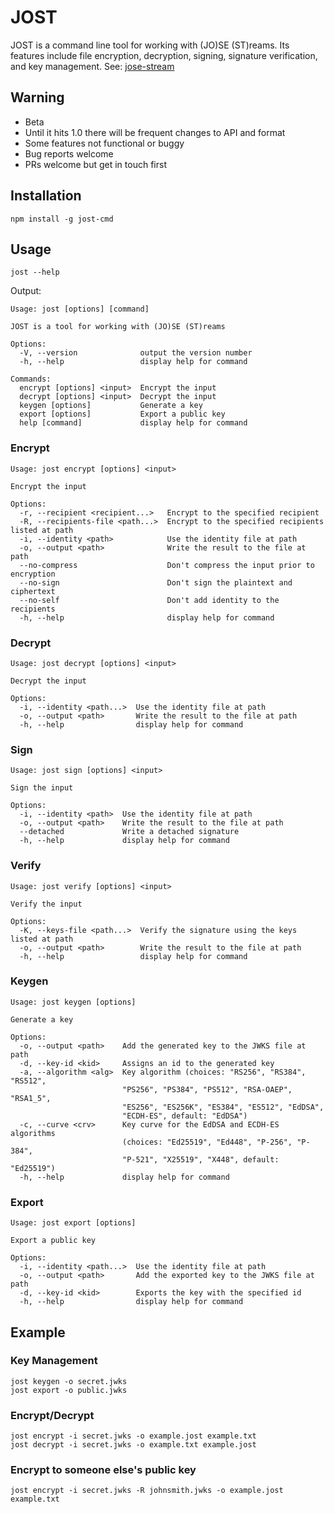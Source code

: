 # JOST

JOST is a command line tool for working with (JO)SE (ST)reams. Its features
include file encryption, decryption, signing, signature verification, and
key management.
See: [jose-stream](https://github.com/jjavery/jost-js/tree/main/packages/jose-stream#readme)

## Warning

- Beta
- Until it hits 1.0 there will be frequent changes to API and format
- Some features not functional or buggy
- Bug reports welcome
- PRs welcome but get in touch first

## Installation

```
npm install -g jost-cmd
```

## Usage

```
jost --help
```

Output:

```
Usage: jost [options] [command]

JOST is a tool for working with (JO)SE (ST)reams

Options:
  -V, --version              output the version number
  -h, --help                 display help for command

Commands:
  encrypt [options] <input>  Encrypt the input
  decrypt [options] <input>  Decrypt the input
  keygen [options]           Generate a key
  export [options]           Export a public key
  help [command]             display help for command
```

### Encrypt

```
Usage: jost encrypt [options] <input>

Encrypt the input

Options:
  -r, --recipient <recipient...>   Encrypt to the specified recipient
  -R, --recipients-file <path...>  Encrypt to the specified recipients listed at path
  -i, --identity <path>            Use the identity file at path
  -o, --output <path>              Write the result to the file at path
  --no-compress                    Don't compress the input prior to encryption
  --no-sign                        Don't sign the plaintext and ciphertext
  --no-self                        Don't add identity to the recipients
  -h, --help                       display help for command
```

### Decrypt

```
Usage: jost decrypt [options] <input>

Decrypt the input

Options:
  -i, --identity <path...>  Use the identity file at path
  -o, --output <path>       Write the result to the file at path
  -h, --help                display help for command
```

### Sign

```
Usage: jost sign [options] <input>

Sign the input

Options:
  -i, --identity <path>  Use the identity file at path
  -o, --output <path>    Write the result to the file at path
  --detached             Write a detached signature
  -h, --help             display help for command
```

### Verify

```
Usage: jost verify [options] <input>

Verify the input

Options:
  -K, --keys-file <path...>  Verify the signature using the keys listed at path
  -o, --output <path>        Write the result to the file at path
  -h, --help                 display help for command
```

### Keygen

```
Usage: jost keygen [options]

Generate a key

Options:
  -o, --output <path>    Add the generated key to the JWKS file at path
  -d, --key-id <kid>     Assigns an id to the generated key
  -a, --algorithm <alg>  Key algorithm (choices: "RS256", "RS384", "RS512",
                         "PS256", "PS384", "PS512", "RSA-OAEP", "RSA1_5",
                         "ES256", "ES256K", "ES384", "ES512", "EdDSA",
                         "ECDH-ES", default: "EdDSA")
  -c, --curve <crv>      Key curve for the EdDSA and ECDH-ES algorithms
                         (choices: "Ed25519", "Ed448", "P-256", "P-384",
                         "P-521", "X25519", "X448", default: "Ed25519")
  -h, --help             display help for command
```

### Export

```
Usage: jost export [options]

Export a public key

Options:
  -i, --identity <path...>  Use the identity file at path
  -o, --output <path>       Add the exported key to the JWKS file at path
  -d, --key-id <kid>        Exports the key with the specified id
  -h, --help                display help for command
```

## Example

### Key Management

```
jost keygen -o secret.jwks
jost export -o public.jwks
```

### Encrypt/Decrypt

```
jost encrypt -i secret.jwks -o example.jost example.txt
jost decrypt -i secret.jwks -o example.txt example.jost
```

### Encrypt to someone else's public key

```
jost encrypt -i secret.jwks -R johnsmith.jwks -o example.jost example.txt
```
